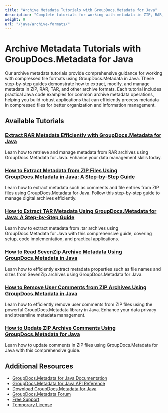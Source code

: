 ```yaml
---
title: "Archive Metadata Tutorials with GroupDocs.Metadata for Java"
description: "Complete tutorials for working with metadata in ZIP, RAR, TAR, and other archive formats using GroupDocs.Metadata for Java."
weight: 9
url: "/java/archive-formats/"
---
```


# Archive Metadata Tutorials with GroupDocs.Metadata for Java

Our archive metadata tutorials provide comprehensive guidance for working with compressed file formats using GroupDocs.Metadata in Java. These step-by-step guides demonstrate how to extract, modify, and manage metadata in ZIP, RAR, TAR, and other archive formats. Each tutorial includes practical Java code examples for common archive metadata operations, helping you build robust applications that can efficiently process metadata in compressed files for better organization and information management.

## Available Tutorials

### [Extract RAR Metadata Efficiently with GroupDocs.Metadata for Java](./extract-rar-metadata-groupdocs-java/)
Learn how to retrieve and manage metadata from RAR archives using GroupDocs.Metadata for Java. Enhance your data management skills today.

### [How to Extract Metadata from ZIP Files Using GroupDocs.Metadata in Java&#58; A Step-by-Step Guide](./extract-zip-metadata-groupdocs-java-guide/)
Learn how to extract metadata such as comments and file entries from ZIP files using GroupDocs.Metadata for Java. Follow this step-by-step guide to manage digital archives efficiently.

### [How to Extract TAR Metadata Using GroupDocs.Metadata for Java&#58; A Step-by-Step Guide](./extract-tar-metadata-groupdocs-java-guide/)
Learn how to extract metadata from .tar archives using GroupDocs.Metadata for Java with this comprehensive guide, covering setup, code implementation, and practical applications.

### [How to Read SevenZip Archive Metadata Using GroupDocs.Metadata in Java](./read-sevenzip-metadata-groupdocs-java/)
Learn how to efficiently extract metadata properties such as file names and sizes from SevenZip archives using GroupDocs.Metadata for Java.

### [How to Remove User Comments from ZIP Archives Using GroupDocs.Metadata in Java](./remove-user-comments-zip-archives-groupdocs-metadata-java/)
Learn how to efficiently remove user comments from ZIP files using the powerful GroupDocs.Metadata library in Java. Enhance your data privacy and streamline metadata management.

### [How to Update ZIP Archive Comments Using GroupDocs.Metadata for Java](./update-zip-archive-comments-groupdocs-metadata-java/)
Learn how to update comments in ZIP files using GroupDocs.Metadata for Java with this comprehensive guide.

## Additional Resources

- [GroupDocs.Metadata for Java Documentation](https://docs.groupdocs.com/metadata/java/)
- [GroupDocs.Metadata for Java API Reference](https://reference.groupdocs.com/metadata/java/)
- [Download GroupDocs.Metadata for Java](https://releases.groupdocs.com/metadata/java/)
- [GroupDocs.Metadata Forum](https://forum.groupdocs.com/c/metadata)
- [Free Support](https://forum.groupdocs.com/)
- [Temporary License](https://purchase.groupdocs.com/temporary-license/)
